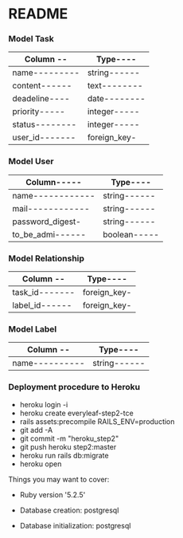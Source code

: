 # README

### Model Task

|**Column** -- | **Type**----|
|------------- | ------------|
|name--------- | string------|
|content------ | text--------|
|deadeline---- | date--------|
|priority----- | integer-----|
|status--------| integer-----|
|user_id-------| foreign_key-|


### Model User

|**Column**----- | **Type**----|
|----------------| ------------|
|name------------| string------|
|mail------------| string------|
|password_digest-| string------|
|to_be_admi------| boolean-----|


### Model Relationship

|**Column** -- | **Type**----|
|------------- | ------------|
|task_id-------| foreign_key-|
|label_id------| foreign_key-|

### Model Label

|**Column** -- | **Type**----|
|------------- | ------------|
|name----------| string------|


### Deployment procedure to Heroku

* heroku login -i
* heroku create everyleaf-step2-tce
* rails assets:precompile RAILS_ENV=production
* git add -A
* git commit -m "heroku_step2"
* git push heroku step2:master
* heroku run rails db:migrate
* heroku open

Things you may want to cover:

* Ruby version '5.2.5'

* Database creation: postgresql

* Database initialization: postgresql
